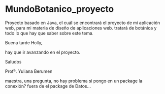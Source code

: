 # MundoBotanico_proyecto
Proyecto basado en Java, el cuál se encontrará el proyecto de mi aplicación web, para mi materia de diseño de aplicaciones web. tratará de botánica y todo lo que hay que saber sobre este tema.

Buena tarde Holly,

hay que ir avanzando en el proyecto.

Saludos

Profª. Yuliana Berumen

maestra, una pregunta, no hay problema si pongo en un package la conexión?
fuera de el package de Datos...
